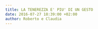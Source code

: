```yaml
---
title: LA TENEREZZA E' PIU' DI UN GESTO
date: 2016-07-27 18:39:00 +02:00
author: Roberto e Claudia
---
```


[](http://www.soscoppia.it/blog-sos-coppia/37-la-tenerezza-è-più-di-un-gesto)